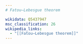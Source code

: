 ```yaml
---
# Fatou–Lebesgue theorem

wikidata: Q5437947
msc_classification: 26
wikipedia_links:
  - "[[Fatou–Lebesgue theorem]]"
---
```

